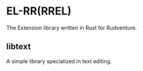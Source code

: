 # EL-RR(RREL)
The Extension library written in Rust for Rudventure.

## libtext
A simple library specialized in text editing.